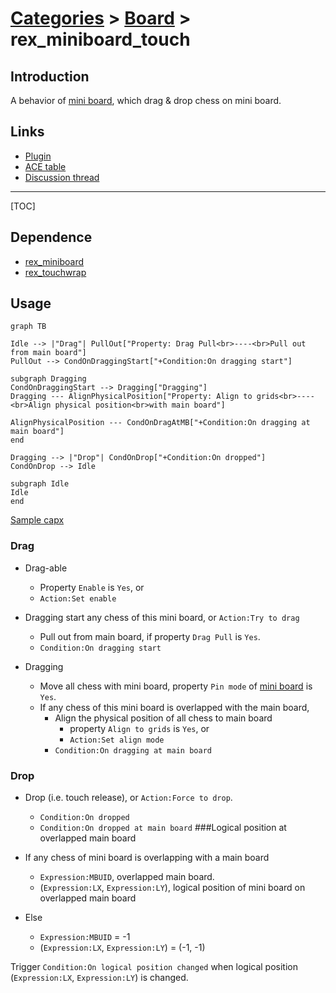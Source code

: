 # [Categories](categories.index.html) > [Board](board.index.html) > rex_miniboard_touch

## Introduction

A behavior of [mini board](rex_miniboard.html), which drag & drop chess on mini board.

## Links

- [Plugin](https://dl.dropboxusercontent.com/u/5779181/C2Repo/Zip/behaviors/rex_miniboard_touch.7z)
- [ACE table](https://rexrainbow.github.io/C2RexDoc/c2rexpluginsACE/behavior_rex_miniboard_touch.html)
- [Discussion thread](https://www.scirra.com/forum/plugin-mini-board_t116865)


----

[TOC]

## Dependence

- [rex_miniboard](rex_miniboard.html)
- [rex_touchwrap](rex_touchwrap.html)

## Usage

```mermaid
graph TB

Idle --> |"Drag"| PullOut["Property: Drag Pull<br>----<br>Pull out from main board"]
PullOut --> CondOnDraggingStart["+Condition:On dragging start"]

subgraph Dragging
CondOnDraggingStart --> Dragging["Dragging"]
Dragging --- AlignPhysicalPosition["Property: Align to grids<br>----<br>Align physical position<br>with main board"]

AlignPhysicalPosition --- CondOnDragAtMB["+Condition:On dragging at main board"]
end

Dragging --> |"Drop"| CondOnDrop["+Condition:On dropped"]
CondOnDrop --> Idle

subgraph Idle
Idle
end
```

[Sample capx](https://onedrive.live.com/redir?resid=7497FD5EC94476E!983&authkey=!AL0vlJ5K9x1ukr4&ithint=file%2ccapx)

### Drag

- Drag-able
  - Property `Enable` is `Yes`, or
  - `Action:Set enable`


- Dragging start any chess of this mini board, or `Action:Try to drag`
  - Pull out from main board, if property `Drag Pull` is `Yes`.
  - `Condition:On dragging start`


- Dragging
  - Move all chess with mini board, property `Pin mode` of [mini board](rex_miniboard.html) is `Yes`.
  - If any chess of this mini board is overlapped with the main board,
      - Align the physical position of all chess to main board
          - property `Align to grids` is `Yes`, or
          - `Action:Set align mode`
      - `Condition:On dragging at main board`


### Drop

- Drop (i.e. touch release), or `Action:Force to drop`.
  - `Condition:On dropped`
  - `Condition:On dropped at main board`
###Logical position at overlapped main board


- If any chess of mini board is overlapping with a main board
  - `Expression:MBUID`, overlapped main board.
  - (`Expression:LX`, `Expression:LY`), logical position of mini board on overlapped main board
- Else
  - `Expression:MBUID` = -1
  - (`Expression:LX`, `Expression:LY`) = (-1, -1)

Trigger `Condition:On logical position changed` when logical position (`Expression:LX`, `Expression:LY`)  is changed.
